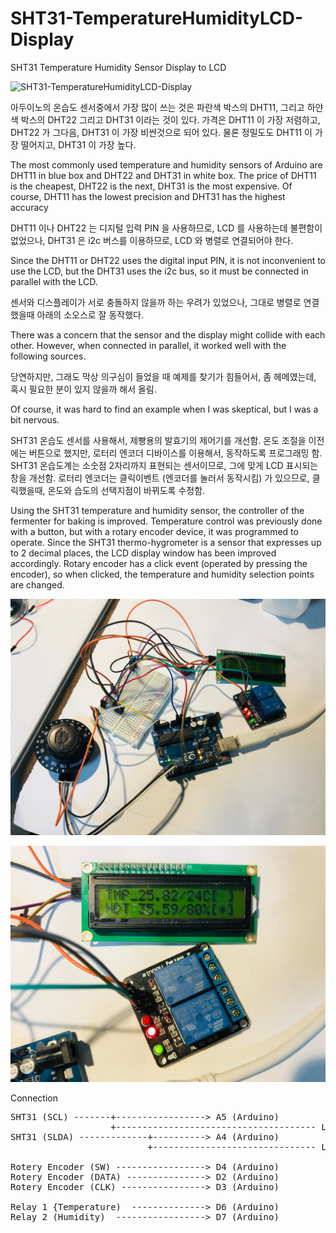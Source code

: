 # SHT31-TemperatureHumidityLCD-Display
SHT31 Temperature Humidity Sensor Display to LCD

![SHT31-TemperatureHumidityLCD-Display](./images/sht31.png)

아두이노의 온습도 센서중에서 가장 많이 쓰는 것은 파란색 박스의 DHT11, 그리고 하얀색 박스의 DHT22 그리고 DHT31 이라는 것이 있다. 가격은 DHT11 이 가장 저렴하고, DHT22 가 그다음, DHT31 이 가장 비싼것으로 되어 있다. 물론 정밀도도 DHT11 이 가장 떨어지고, DHT31 이 가장 높다.

The most commonly used temperature and humidity sensors of Arduino are DHT11 in blue box and DHT22 and DHT31 in white box. The price of DHT11 is the cheapest, DHT22 is the next, DHT31 is the most expensive. Of course, DHT11 has the lowest precision and DHT31 has the highest accuracy

DHT11 이나 DHT22 는 디지털 입력 PIN 을 사용하므로, LCD 를 사용하는데 불편함이 없었으나, DHT31 은 i2c 버스를 이용하므로, LCD 와 병렬로 연결되어야 한다.

Since the DHT11 or DHT22 uses the digital input PIN, it is not inconvenient to use the LCD, but the DHT31 uses the i2c bus, so it must be connected in parallel with the LCD.

센서와 디스플레이가 서로 충돌하지 않을까 하는 우려가 있었으나, 그대로 병렬로 연결했을때 아래의 소오스로 잘 동작했다.

There was a concern that the sensor and the display might collide with each other. However, when connected in parallel, it worked well with the following sources.

당연하지만, 그래도 막상 의구심이 들었을 때 예제를 찾기가 힘들어서, 좀 헤메였는데, 혹시 필요한 분이 있지 않을까 해서 올림.

Of course, it was hard to find an example when I was skeptical, but I was a bit nervous.

SHT31 온습도 센서를 사용해서, 제빵용의 발효기의 제어기를 개선함. 온도 조절을 이전에는 버튼으로 했지만, 로터리 엔코더 디바이스를 이용해서, 동작하도록 프로그래밍 함. SHT31 온습도계는 소숫점 2자리까지 표현되는 센서이므로, 그에 맞게 LCD 표시되는 창을 개선함. 로터리 엔코더는 클릭이벤트 (엔코더를 눌러서 동작시킴) 가 있으므로, 클릭했을때, 온도와 습도의 선택지점이 바뀌도록 수정함. 

Using the SHT31 temperature and humidity sensor, the controller of the fermenter for baking is improved. Temperature control was previously done with a button, but with a rotary encoder device, it was programmed to operate. Since the SHT31 thermo-hygrometer is a sensor that expresses up to 2 decimal places, the LCD display window has been improved accordingly. Rotary encoder has a click event (operated by pressing the encoder), so when clicked, the temperature and humidity selection points are changed.

![Connection Picture](./images/IMG_5984.jpg)

![SHT31-TemperatureHumidityLCD-Display](./images/IMG_5987.jpg)

Connection

<pre>
SHT31 (SCL) -------+-----------------> A5 (Arduino) 
                   +-------------------------------------- LCD (SCL)
SHT31 (SLDA) -------------+----------> A4 (Arduino) 
                          +------------------------------- LCD (SDA)
                          
Rotery Encoder (SW) -----------------> D4 (Arduino) 
Rotery Encoder (DATA) ---------------> D2 (Arduino) 
Rotery Encoder (CLK) ----------------> D3 (Arduino) 

Relay 1 {Temperature)  --------------> D6 (Arduino)
Relay 2 (Humidity)  -----------------> D7 (Arduino)

</pre>
